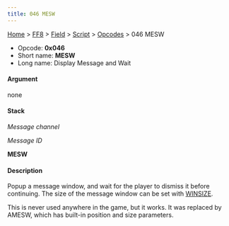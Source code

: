```yaml
---
title: 046 MESW
---
```


[Home](Main%20Page.md) > [FF8](FF8.md) > [Field](FF8/Field.md) > [Script](FF8/Field/Script.md) > [Opcodes](FF8/Field/Script/Opcodes.md) > 046 MESW

-   Opcode: **0x046**
-   Short name: **MESW**
-   Long name: Display Message and Wait

#### Argument

none

#### Stack

  
*Message channel*

*Message ID*

**MESW**

#### Description

Popup a message window, and wait for the player to dismiss it before
continuing. The size of the message window can be set with [WINSIZE][].

This is never used anywhere in the game, but it works. It was replaced
by AMESW, which has built-in position and size parameters.

  [WINSIZE]: FF8/Field/Script/Opcodes/04B%20WINSIZE.md "wikilink"

